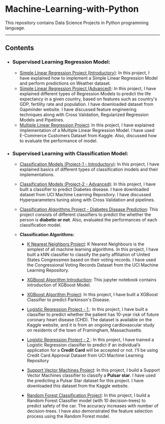 # Machine-Learning-with-Python

This repository contains Data Science Projects in Python programming language.

-------------------------------------------------------------------------------------------------

## Contents 
  - ### Supervised Learning Regression Model:
    * [Simple Linear Regression Project (Introductory)](https://github.com/Ravjot03/Machine-Learning-Models/tree/master/Regression%20Models/Linear%20Regression/Introduction):
    In this project, I have explained how to implement a Simple Linear Regression Model and perform predictions on Weather dataset.
    * [Simple Linear Regression Project (Advanced)](https://github.com/Ravjot03/Machine-Learning-Models/tree/master/Regression%20Models/Linear%20Regression/Advanced):
    In this project, I have explained different types of Regression Models to predict the life expectancy in a given country, based on features such as country's GDP, fertility rate and population. I have downloaded dataset from Gapminder website. I have discussed feature engineering techniques along with Cross Validation, Regularized Regression Models and Pipelines.
    * [Multiple Linear Regression Project](https://github.com/Ravjot03/E-Commerce-Customers-Project):
    In this project, I have explained implementation of a Multiple Linear Regression Model. I have used E-Commerce Customers Dataset from Kaggle. Also, discussed how to evaluate the performance of model.
    
    
  - ### Supervised Learning with Classification Model:
    * [Classification Models (Project-1 - Introductory)](https://github.com/Ravjot03/Machine-Learning-Models/tree/master/Classification%20Models/Project-1):
      In this project, I have explained basics of different types of classification models and their implementations.
    * [Classification Models (Project-2 - Advanced)](https://github.com/Ravjot03/Machine-Learning-Models/tree/master/Classification%20Models/Project-2):
      In this project, I have built a classifier to predict Diabetes disease. I have downloaded dataset from UCI Machine Learning Repository. I have discussed Hyperparameters tuning along with Cross Validation and pipelines.
    * [Classification Algorithms Project - Diabetes Disease Prediction](https://github.com/Ravjot03/Diabetes-Prediction):
      This project consists of different classifiers to predict the whether the person is **diabetic or not**. Also, evaluated the performances of each classification model.
    
    * **Classification Algorithms:**
      
      - [K Nearest Neighbors Project](https://github.com/Ravjot03/K-Nearest-Neighbors-Project):
        K Nearest Neighbours is the simplest of all machine learning algorithms. In this project, I have built a kNN classifier to classify the party affiliation of United States Congressmen based on their voting records. I have used the Congressional Voting Records Dataset from the UCI Machine Learning Repository.
      
      - [XGBoost Algorithm Introduction](https://github.com/Ravjot03/Machine-Learning-Models/blob/master/Classification/XGBoost.ipynb):
        This jupyter notebook contains introduction of XGBoost Model.
      - [XGBoost Algorithm Project](https://github.com/Ravjot03/Parkinsons-Disease):
        In this project, I have built a XGBoost Classifier to predict Parkinson's Disease.
        
      - [Logistic Regression Project - 1 ](https://github.com/Ravjot03/Heart-Disease-Prediction):
        In this project, I have built a classifier to predict whether the patient has 10-year risk of future coronary heart disease (CHD). The dataset is available on the Kaggle website, and it is from an ongoing cardiovascular study on residents of the town of Framingham, Massachusetts.
        
      - [Logistic Regression Project - 2 ](https://github.com/Ravjot03/Predicting-Credit-Card-Approvals):
        In this project, I have trained a Logistic Regression classifier to predict if an individual’s application for a **Credit Card** will be accepted or not. I'll be using Credit Card Approval Dataset from UCI Machine Learning Repository
        
      - [Support Vector Machines Project](https://github.com/Ravjot03/Support-Vector-Machines-Project):
        In this project, I build a Support Vector Machines classifier to classify a **Pulsar star**. I have used the predicting a Pulsar Star dataset for this project. I have downloaded this dataset from the Kaggle website.
        
      - [Random Forest Classification Project](https://github.com/Ravjot03/Random-Forest-Classification-Project):
       In this project, I build a Random Forest Classifier model (with 10 decision-trees) to predict safety of the car. The accuracy increases with number of decision-trees. I have also demonstrated the feature selection process using the Random Forest model.
